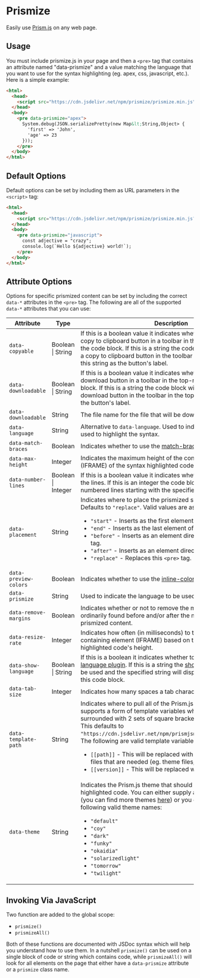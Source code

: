 # Prismize

Easily use [Prism.js](https://prismjs.com/) on any web page.

## Usage

You must include prismize.js in your page and then a `<pre>` tag that contains an attribute named "data-prismize" and a value matching the language that you want to use for the syntax highlighting (eg. apex, css, javascript, etc.).  Here is a simple example:

```html
<html>
  <head>
    <script src="https://cdn.jsdelivr.net/npm/prismize/prismize.min.js"></script>
  </head>
  <body>
    <pre data-prismize="apex">
      System.debug(JSON.serializePretty(new Map&lt;String,Object> {
        'first' => 'John',
        'age' => 23
      }));
    </pre>
  </body>
</html>
```

## Default Options

Default options can be set by including them as URL parameters in the `<script>` tag:

```html
<html>
  <head>
    <script src="https://cdn.jsdelivr.net/npm/prismize/prismize.min.js?copyable"></script>
  </head>
  <body>
    <pre data-prismize="javascript">
      const adjective = "crazy";
      console.log(`Hello ${adjective} world!`);
    </pre>
  </body>
</html>
```

## Attribute Options

Options for specific prismized content can be set by including the correct `data-*` attributes in the `<pre>` tag.  The following are all of the supported `data-*` attributes that you can use:

Attribute | Type | Description
--|--|--
`data-copyable` | Boolean \| String | If this is a boolean value it indicates whether or not to show a copy to clipboard button in a toolbar in the top-right corner of the code block.  If this is a string the code block will appear with a copy to clipboard button in the toolbar in the top-right with this string as the button's label.
`data-downloadable` | Boolean \| String | If this is a boolean value it indicates whether or not to show a download button in a toolbar in the top-right corner of the code block.  If this is a string the code block will appear with a download button in the toolbar in the top-right with this string as the button's label.
`data-downloadable` | String | The file name for the file that will be downloaded.
`data-language` | String | Alternative to `data-language`.  Used to indicate the language to be used to highlight the syntax.
`data-match-braces` | Boolean | Indicates whether to use the [match-braces plugin](https://prismjs.com/plugins/match-braces/).
`data-max-height` | Integer | Indicates the maximum height of the containing element (IFRAME) of the syntax highlighted code.
`data-number-lines` | Boolean \| Integer | If this is a boolean value it indicates whether or not to number the lines.  If this is an integer the code block will appear with numbered lines starting with the specified number.
`data-placement` | String | Indicates where to place the prismized syntax highlighted block.  Defaults to `"replace"`.  Valid values are as follows:<ul><li>`"start"` - Inserts as the first element of this `<pre>` tag.</li><li>`"end"` - Inserts as the last element of this `<pre>` tag.</li><li>`"before"` - Inserts as an element directly before this `<pre>` tag.</li><li>`"after"` - Inserts as an element directly after this `<pre>` tag.</li><li>`"replace"` - Replaces this `<pre>` tag.</li></ul>
`data-preview-colors` | Boolean | Indicates whether to use the [inline-color plugin](https://prismjs.com/plugins/inline-color/).
`data-prismize` | String | Used to indicate the language to be used to highlight the syntax.
`data-remove-margins` | Boolean | Indicates whether or not to remove the margins that are ordinarily found before and/or after the main `<pre>` tag within the prismized content.
`data-resize-rate` | Integer | Indicates how often (in milliseconds) to try to resize the containing element (IFRAME) based on the rendered syntax highlighted code's height.
`data-show-language` | Boolean \| String | If this is a boolean it indicates whether to use the [show-language plugin](https://prismjs.com/plugins/show-language/).  If this is a string the [show-language plugin](https://prismjs.com/plugins/show-language/) will be used and the specified string will display as the language for this code block.
`data-tab-size` | Integer | Indicates how many spaces a tab character should resolve to.
`data-template-path` | String | Indicates where to pull all of the Prism.js files from.  This supports a form of template variables which must be surrounded with 2 sets of square brackets (eg. `[[version]]`).  This defaults to `"https://cdn.jsdelivr.net/npm/prismjs@[[version]]/[[path]]"`.  The following are valid template variables:<ul><li>`[[path]]` - This will be replaced with the relative path of the files that are needed (eg. theme files, plugin files).</li><li>`[[version]]` - This will be replaced with `"1.X.X"`.</li>
`data-theme` | String | Indicates the Prism.js theme that should be used for the syntax highlighted code.  You can either supply a path to a CSS theme (you can find more themes [here](https://github.com/PrismJS/prism-themes)) or you can use one of the following valid theme names:<ul><li>`"default"`</li><li>`"coy"`</li><li>`"dark"`</li><li>`"funky"`</li><li>`"okaidia"`</li><li>`"solarizedlight"`</li><li>`"tomorrow"`</li><li>`"twilight"`</li></ul>

## Invoking Via JavaScript

Two function are added to the global scope:

- `prismize()`
- `prismizeAll()`

Both of these functions are documented with JSDoc syntax which will help you understand how to use them.  In a nutshell `prismize()` can be used on a single block of code or string which contains code, while `prismizeAll()` will look for all elements on the page that either have a `data-prismize` attribute or a `prismize` class name.
